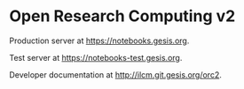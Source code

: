 # Open Research Computing v2

Production server at <https://notebooks.gesis.org>.

Test server at <https://notebooks-test.gesis.org>.

Developer documentation at <http://ilcm.git.gesis.org/orc2>.

